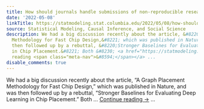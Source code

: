```yaml
---
title: How should journals handle submissions of non-reproducible research?
date: '2022-05-08'
linkTitle: https://statmodeling.stat.columbia.edu/2022/05/08/how-should-journals-handle-submissions-of-non-reproducible-research/
source: Statistical Modeling, Causal Inference, and Social Science
description: We had a big discussion recently about the article, &#8220;A Graph Placement
  Methodology for Fast Chip Design,&#8221; which was published in Nature, and was
  then followed up by a rebuttal, &#8220;Stronger Baselines for Evaluating Deep Learning
  in Chip Placement.&#8221; Both &#8230; <a href="https://statmodeling.stat.columbia.edu/2022/05/08/how-should-journals-handle-submissions-of-non-reproducible-research/">Continue
  reading <span class="meta-nav">&#8594;</span></a> ...
disable_comments: true
---
```

We had a big discussion recently about the article, &#8220;A Graph Placement Methodology for Fast Chip Design,&#8221; which was published in Nature, and was then followed up by a rebuttal, &#8220;Stronger Baselines for Evaluating Deep Learning in Chip Placement.&#8221; Both &#8230; <a href="https://statmodeling.stat.columbia.edu/2022/05/08/how-should-journals-handle-submissions-of-non-reproducible-research/">Continue reading <span class="meta-nav">&#8594;</span></a> ...